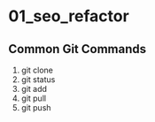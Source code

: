 # 01_seo_refactor

## Common Git Commands
1. git clone
1. git status
1. git add
1. git pull
1. git push